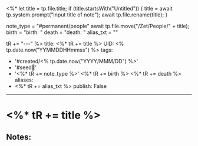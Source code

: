 <%* 
  let title = tp.file.title;
  if (title.startsWith("Untitled")) {
  	title = await tp.system.prompt("Input title of note");
    await tp.file.rename(title);
  }

  note_type = "#permanent/people"
  await tp.file.move("/Zet/People/" + title);
  birth = "birth: "
  death = "death: "
  alias_txt = ""
   
  tR += "---"
%>
title: <%* tR += title %>
UID: <% tp.date.now("YYMMDDHHmmss") %>
tags:
  - '#created/<% tp.date.now("YYYY/MMM/DD") %>'
  - '#seed🥜'
  - '<%* tR += note_type %>'
<%* tR += birth %>
<%* tR += death %>
aliases:
  - <%* tR += alias_txt %>
publish: False
---
# <%* tR += title %>

## Notes:

